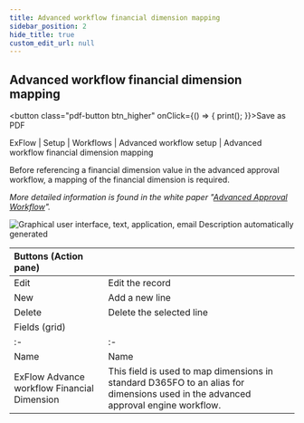 ```yaml
---
title: Advanced workflow financial dimension mapping
sidebar_position: 2
hide_title: true
custom_edit_url: null
---
```

## Advanced workflow financial dimension mapping 
<button class="pdf-button btn_higher" onClick={() => { print(); }}>Save as PDF</button>

ExFlow \| Setup \| Workflows \| Advanced workflow setup \| Advanced workflow financial dimension mapping

Before referencing a financial dimension value in the advanced approval workflow, a mapping of the financial dimension is required.

*More detailed information is found in the white paper "[Advanced Approval Workflow](https://support.signupsoftware.com/knowledgebase/article/KA-01088)".*

![Graphical user interface, text, application, email Description automatically generated](@site/static/img/media/image81.png)

| Buttons (Action pane)   | |
|:-|:-|
| Edit | Edit the record  |
| New  | Add a new line   |
| Delete | Delete the selected line |
| Fields (grid) |
|:-|:-|
| Name  | Name  |
| ExFlow Advance workflow Financial Dimension | This field is used to map dimensions in standard D365FO to an alias for dimensions used in the advanced approval engine workflow. |
